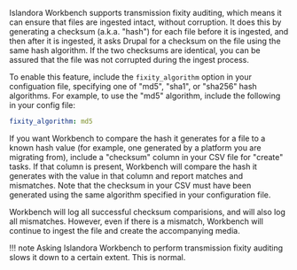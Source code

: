 Islandora Workbench supports transmission fixity auditing, which means it can ensure that files are ingested intact, without corruption. It does this by generating a checksum (a.k.a. "hash") for each file before it is ingested, and then after it is ingested, it asks Drupal for a checksum on the file using the same hash algorithm. If the two checksums are identical, you can be assured that the file was not corrupted during the ingest process.

To enable this feature, include the `fixity_algorithm` option in your configuation file, specifying one of "md5", "sha1", or "sha256" hash algorithms. For example, to use the "md5" algorithm, include the following in your config file:

```yaml
fixity_algorithm: md5
```

If you want Workbench to compare the hash it generates for a file to a known hash value (for example, one generated by a platform you are migrating from), include a "checksum" column in your CSV file for "create" tasks. If that column is present, Workbench will compare the hash it generates with the value in that column and report matches and mismatches. Note that the checksum in your CSV must have been generated using the same algorithm specified in your configuration file.

Workbench will log all successful checksum comparisions, and will also log all mismatches. However, even if there is a mismatch, Workbench will continue to ingest the file and create the accompanying media.

!!! note
    Asking Islandora Workbench to perform transmission fixity auditing slows it down to a certain extent. This is normal.

